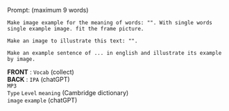 Prompt: (maximum 9 words)
```
Make image example for the meaning of words: "". With single words single example image. fit the frame picture.
```
```
Make an image to illustrate this text: "".
```
```
Make an example sentence of ... in english and illustrate its example by image.
```
**FRONT** : ``Vocab`` (collect) <br/>
**BACK** : ``IPA`` (chatGPT) <br/> ``MP3`` <br/> ``Type`` ``Level`` ``meaning`` (Cambridge dictionary) <br/> ``image`` ``example`` (chatGPT)

